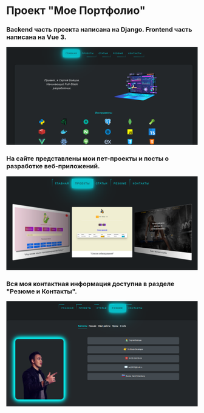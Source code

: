 # Проект "Мое Портфолио"

### Backend часть проекта написана на Django. Frontend часть написана на Vue 3.

![image](/frontend/src/assets/readme.png)


### На сайте представлены мои пет-проекты и посты о разработке веб-приложений.

![image](/frontend/src/assets/readme_projects.png)


### Вся моя контактная информация доступна в разделе "Резюме и Контакты".

![image](/frontend/src/assets/readme_about.png)
